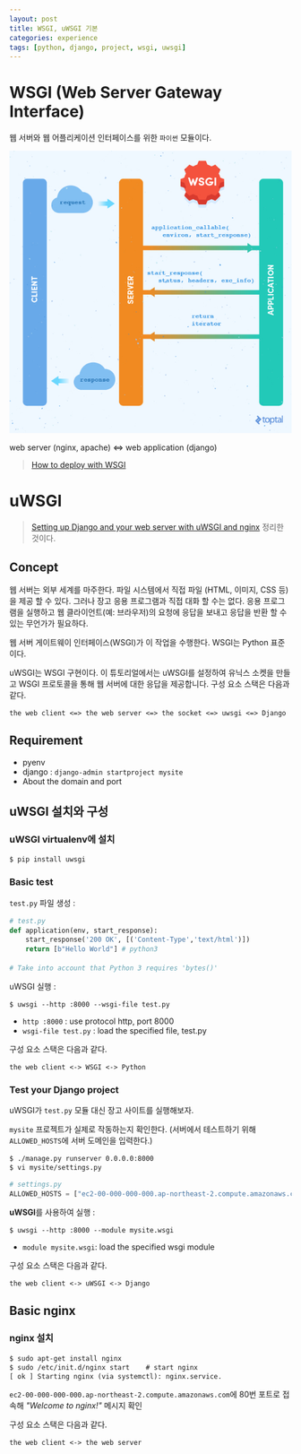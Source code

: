 ```yaml
---
layout: post
title: WSGI, uWSGI 기본
categories: experience
tags: [python, django, project, wsgi, uwsgi]
---
```


# WSGI (Web Server Gateway Interface)
웹 서버와 웹 어플리케이션 인터페이스를 위한 `파이썬` 모듈이다.

![](/image/wsgi.jpg)

web server (nginx, apache) <=> web application (django)

> [How to deploy with WSGI](https://docs.djangoproject.com/ko/1.11/howto/deployment/wsgi/)


# uWSGI
> [Setting up Django and your web server with uWSGI and nginx](http://uwsgi-docs.readthedocs.io/en/latest/tutorials/Django_and_nginx.html) 정리한 것이다.

## Concept
웹 서버는 외부 세계를 마주한다. 파일 시스템에서 직접 파일 (HTML, 이미지, CSS 등)을 제공 할 수 있다. 그러나 장고 응용 프로그램과 직접 대화 할 수는 없다. 응용 프로그램을 실행하고 웹 클라이언트(예: 브라우저)의 요청에 응답을 보내고 응답을 반환 할 수있는 무언가가 필요하다.

웹 서버 게이트웨이 인터페이스(WSGI)가 이 작업을 수행한다. WSGI는 Python 표준이다.

uWSGI는 WSGI 구현이다. 이 튜토리얼에서는 uWSGI를 설정하여 유닉스 소켓을 만들고 WSGI 프로토콜을 통해 웹 서버에 대한 응답을 제공합니다. 구성 요소 스택은 다음과 같다.

```
the web client <=> the web server <=> the socket <=> uwsgi <=> Django
```

## Requirement
- pyenv
- django : `django-admin startproject mysite`
- About the domain and port

## uWSGI 설치와 구성
### uWSGI virtualenv에 설치
```shell
$ pip install uwsgi
```

### Basic test
`test.py` 파일 생성 :

```python
# test.py
def application(env, start_response):
    start_response('200 OK', [('Content-Type','text/html')])
    return [b"Hello World"] # python3

# Take into account that Python 3 requires 'bytes()'
```

uWSGI 실행 :
```shell
$ uwsgi --http :8000 --wsgi-file test.py
```

- `http :8000` : use protocol http, port 8000
- `wsgi-file test.py` : load the specified file, test.py

구성 요소 스택은 다음과 같다.
```
the web client <-> WSGI <-> Python
```

### Test your Django project
uWSGI가 `test.py` 모듈 대신 장고 사이트를 실행해보자.

`mysite` 프로젝트가 실제로 작동하는지 확인한다. (서버에서 테스트하기 위해 `ALLOWED_HOSTS`에 서버 도메인을 입력한다.)
```shell
$ ./manage.py runserver 0.0.0.0:8000
$ vi mysite/settings.py
```

```python
# settings.py
ALLOWED_HOSTS = ["ec2-00-000-000-000.ap-northeast-2.compute.amazonaws.com"]
```

**uWSGI**를 사용하여 실행 :
```shell
$ uwsgi --http :8000 --module mysite.wsgi
```

- `module mysite.wsgi`: load the specified wsgi module

구성 요소 스택은 다음과 같다.
```
the web client <-> uWSGI <-> Django
```

## Basic nginx
### nginx 설치
```shell
$ sudo apt-get install nginx
$ sudo /etc/init.d/nginx start    # start nginx
[ ok ] Starting nginx (via systemctl): nginx.service.
```

`ec2-00-000-000-000.ap-northeast-2.compute.amazonaws.com`에 80번 포트로 접속해 *"Welcome to nginx!"* 메시지 확인

구성 요소 스택은 다음과 같다.
```
the web client <-> the web server
```
